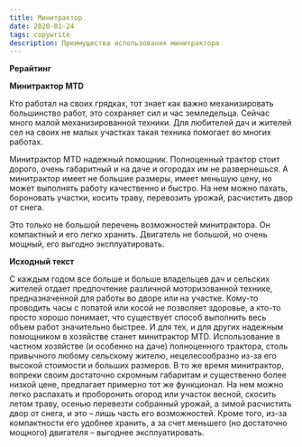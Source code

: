 ```yaml
---
title: Минитрактор
date: 2020-01-24
tags: copywrite
description: Преимущества использования минитрактора
---
```


**Рерайтинг**

**Минитрактор MTD**

Кто работал на своих грядках, тот знает как важно механизировать большинство работ, это сохраняет сил и час земледельца. Сейчас много малой механизированной техники. Для любителей дач и жителей сел на своих не малых участках такая техника помогает во многих работах. 

Минитрактор MTD надежный помощник. Полноценный трактор стоит дорого, очень габаритный и на даче и огородах им не развернешься. А минитрактор имеет не большие размеры, имеет меньшую цену, но может выполнять работу качественно и быстро. На нем можно пахать, бороновать участки, косить траву, перевозить урожай,  расчистить двор от снега. 

Это только не большой перечень возможностей минитрактора. Он компактный и его легко хранить. Двигатель не большой, но очень мощный, его выгодно эксплуатировать.

**Исходный текст**

С каждым годом все больше и больше владельцев дач и сельских жителей отдает предпочтение различной моторизованной технике, предназначенной для работы во дворе или на участке. Кому-то проводить часы с лопатой или косой не позволяет здоровье, а кто-то просто хорошо понимает, что существует способ выполнить весь объем работ значительно быстрее. И для тех, и для других надежным помощником в хозяйстве станет минитрактор MTD. Использование в частном хозяйстве (и особенно на даче) полноценного трактора, столь привычного любому сельскому жителю, нецелесообразно из-за его высокой стоимости и больших размеров. В то же время минитрактор, вопреки своим достаточно скромным габаритам и существенно более низкой цене, предлагает примерно тот же функционал. На нем можно легко распахать и проборонить огород или участок весной, скосить летом траву, осенью перевезти собранный урожай, а зимой расчистить двор от снега, и это – лишь часть его возможностей. Кроме того, из-за компактности его удобнее хранить, а за счет меньшего (но достаточно мощного) двигателя – выгоднее эксплуатировать.
